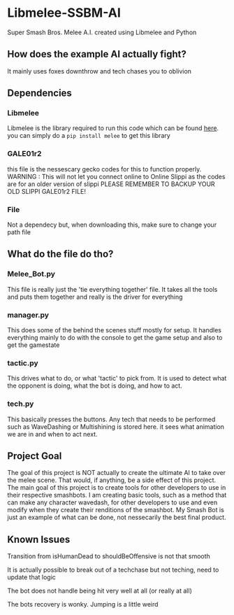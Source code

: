 # Libmelee-SSBM-AI
Super Smash Bros. Melee A.I. created using Libmelee and Python

## How does the example AI actually fight?
It mainly uses foxes downthrow and tech chases you to oblivion

## Dependencies
### Libmelee
Libmelee is the library required to run this code which can be found [here](https://github.com/altf4/libmelee). you can simply do a ```pip install melee``` to get this library
### GALE01r2
this file is the nessescary gecko codes for this to function properly. WARNING : This will not let you connect online to Online Slippi as the codes are for an older version of slippi
PLEASE REMEMBER TO BACKUP YOUR OLD SLIPPI GALE01r2 FILE!
### File
Not a dependecy but, when downloading this, make sure to change your path file

## What do the file do tho?
### Melee_Bot.py
This file is really just the 'tie everything together' file. It takes all the tools and puts them together and really is the driver for everything
### manager.py
This does some of the behind the scenes stuff mostly for setup. It handles everything mainly to do with the console to get the game setup and also to get the gamestate
### tactic.py
This drives what to do, or what 'tactic' to pick from. It is used to detect what the opponent is doing, what the bot is doing, and how to act.
### tech.py
This basically presses the buttons. Any tech that needs to be performed such as WaveDashing or Multishining is stored here. it sees what animation we are in and when to act next.

## Project Goal
The goal of this project is NOT actually to create the ultimate AI to take over the melee scene. That would, if anything, be a side effect of this project. The main goal of this project is to create tools for other developers to use in their respective smashbots. I am creating basic tools, such as a method that can make any character wavedash, for other developers to use and even modify when they create their renditions of the smashbot. My Smash Bot is just an example of what can be done, not nessecarily the best final product.

## Known Issues
Transition from isHumanDead to shouldBeOffensive is not that smooth

It is actually possible to break out of a techchase but not teching, need to update that logic

The bot does not handle being hit very well at all (or really at all)

The bots recovery is wonky. Jumping is a little weird
